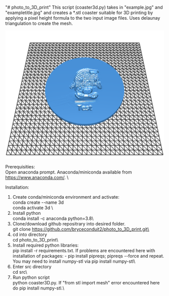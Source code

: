 "# photo_to_3D_print" 
This script (coaster3d.py) takes in "example.jpg" and "exampletitle.jpg" and creates a *.stl coaster suitable for 3D printing by applying a pixel height formula to the two input image files. Uses delaunay triangulation to create the mesh.

![Alt text](/output/outputstl.jpg?raw=true "Title")

Prerequisities: \
Open anaconda prompt. Anaconda/miniconda available from https://www.anaconda.com/.  \

Installation:
1) Create conda/miniconda environment and activate:\
conda create --name 3d \
conda activate 3d \
2) Install python\
conda install -c anaconda python=3.8\
3) Clone/download github repositrary into desired folder.\
git clone https://github.com/bryceconduit2/photo_to_3D_print.git\
4) cd into directory\
cd photo_to_3D_print\
5) Install required python libraries:\
pip install -r requirements.txt. If problems are encountered here with installation of packages: - pip install pipreqs; pipreqs --force and repeat. You may need to install numpy-stl via pip install numpy-stl\
6) Enter src directory\
cd src\
7) Run python script\
python coaster3D.py. If "from stl import mesh" error encountered here do pip install numpy-stl.\
